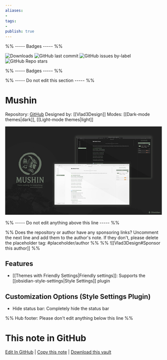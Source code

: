 ```yaml
---
aliases:
- 
tags: 
- 
publish: true
---
```


%% ----- Badges ----- %%

![Downloads](https://img.shields.io/badge/downloads-1712-573E7A?style=for-the-badge&logo=)
![GitHub last commit](https://img.shields.io/github/last-commit/Vlad3Design/Mushin?color=573E7A&label=last%20update&logo=github&style=for-the-badge)
![GitHub issues by-label](https://img.shields.io/github/issues/Vlad3Design/Mushin/help%20wanted?color=573E7A&logo=github&style=for-the-badge) 
![GitHub Repo stars](https://img.shields.io/github/stars/Vlad3Design/Mushin?color=573E7A&logo=github&style=for-the-badge)

%% ----- Badges ----- %%

%% ----- Do not edit this section ----- %%

# Mushin

Repository: [GitHub](https://github.com/Vlad3Design/Mushin)
Designed by: [[Vlad3Design]]
Modes: [[Dark-mode themes|dark]], [[Light-mode themes|light]]



![screenshot](https://github.com/Vlad3Design/Mushin/raw/HEAD/Mushin.jpg)

%% ----- Do not edit anything above this line ----- %% 

%% Does the repository or author have any sponsoring links? Uncomment the next line and add them to the author's note. If they don't, please delete the placeholder tag: #placeholder/author %%
%% ![[Vlad3Design#Sponsor this author]] %%


## Features

- [[Themes with Friendly Settings|Friendly settings]]: Supports the [[obsidian-style-settings|Style Settings]] plugin

## Customization Options (Style Settings Plugin) 
- Hide status bar: Completely hide the status bar


%% Hub footer: Please don't edit anything below this line %%

# This note in GitHub

<span class="git-footer">[Edit In GitHub](https://github.dev/obsidian-community/obsidian-hub/blob/main/02%20-%20Community%20Expansions/02.05%20All%20Community%20Expansions/Themes/Mushin.md "git-hub-edit-note") | [Copy this note](https://raw.githubusercontent.com/obsidian-community/obsidian-hub/main/02%20-%20Community%20Expansions/02.05%20All%20Community%20Expansions/Themes/Mushin.md "git-hub-copy-note") | [Download this vault](https://github.com/obsidian-community/obsidian-hub/archive/refs/heads/main.zip "git-hub-download-vault") </span>
